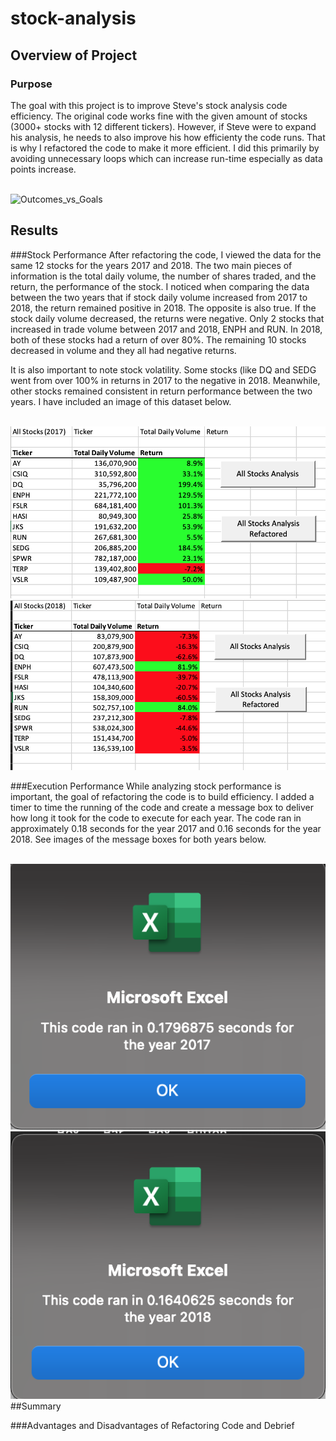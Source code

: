 # stock-analysis

## Overview of Project

### Purpose
The goal with this project is to improve Steve's stock analysis code efficiency. The original code works fine with the given amount of stocks (3000+ stocks with 12 different tickers). However, if Steve were to expand his analysis, he needs to also improve his how efficienty the code runs. That is why I refactored the code to make it more efficient. I did this primarily by avoiding unnecessary loops which can increase run-time especially as data points increase. 

<br/>![Outcomes_vs_Goals](Outcomes_vs_Goals.png)<br/>  

## Results

###Stock Performance 
After refactoring the code, I viewed the data for the same 12 stocks for the years 2017 and 2018. The two main pieces of information is the total daily volume, the number of shares traded, and the return, the performance of the stock. I noticed when comparing the data between the two years that if stock daily volume increased from 2017 to 2018, the return remained positive in 2018. The opposite is also true. If the stock daily volume decreased, the returns were negative. Only 2 stocks that increased in trade volume between 2017 and 2018, ENPH and RUN. In 2018, both of these stocks had a return of over 80%. The remaining 10 stocks decreased in volume and they all had negative returns. <br/>

It is also important to note stock volatility. Some stocks (like DQ and SEDG went from over 100% in returns in 2017 to the negative in 2018. Meanwhile, other stocks remained consistent in return performance between the two years. I have included an image of this dataset below. 

<br/>![2017Data](2017Data.png)  ![2018Data](2018Data.png) <br/>

###Execution Performance
While analyzing stock performance is important, the goal of refactoring the code is to build efficiency. I added a timer to time the running of the code and create a message box to deliver how long it took for the code to execute for each year. The code ran in approximately 0.18 seconds for the year 2017 and 0.16 seconds for the year 2018. See images of the message boxes for both years below.

<br/>![VBA_Challenge_2017](VBA_Challenge_2017.png)  ![VBA_Challenge_2018](VBA_Challenge_2018.png) <br/>
##Summary 

###Advantages and Disadvantages of Refactoring Code and Debrief


